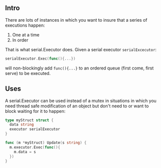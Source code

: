 ## Intro

There are lots of instances in which you want to insure that a series of executions happen:

1.  One at a time
2.  In order

That is what serial.Executor does.  Given a serial executor ```serialExcecutor```:

```go
serialExecutor.Exec(func(){...})
```

will non-blockingly add ```func(){...}``` to an ordered queue (first come, first serve) to be executed.

## Uses

A serial.Executor can be used instead of a mutex in situations in which you need thread safe modification of
an object but don't need to or want to block waiting for it to happen:

```go
type myStruct struct {
  data string
  executor serialExecutor
}

func (m *myStruct) Update(s string) {
  m.executor.Exec(func(){
    m.data = s
  })
}
```
